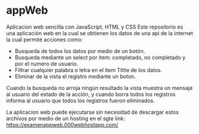 # appWeb
Aplicacion web sencilla con JavaScript, HTML y CSS
Este repositorio es una aplicación web en la cual se obtienen los datos de una api de la internet
la cual permite acciones como: 
- Busqueda de todos los datos por medio de un botón.
- Busqueda mediante un select por item: completado, no completado y por el numero de usuario.
- Filtrar cualquier palabra o letra en el item Tittle de los datos.
- Eliminar de la vista el registro mediante un boton.

Cuando la busqueda no arroja ningún resultado la vista muestra un mensaje al usuario del estado de la acción,
y cuando borra todos los registros informa al usuario que todos los registros fueron eliminados.

La aplicacion web puede ejecutarse sin necesidad de descargar estos archivos por medio de un hosting en el sgte link:
https://examenappweb.000webhostapp.com/

